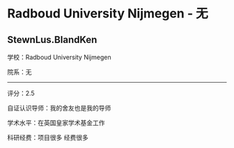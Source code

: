 # Radboud University Nijmegen - 无

## StewnLus.BlandKen

学校：Radboud University Nijmegen

院系：无

* * *

评分：2.5

自证认识导师：我的舍友也是我的导师

学术水平：在英国皇家学术基金工作

科研经费：项目很多 经费很多